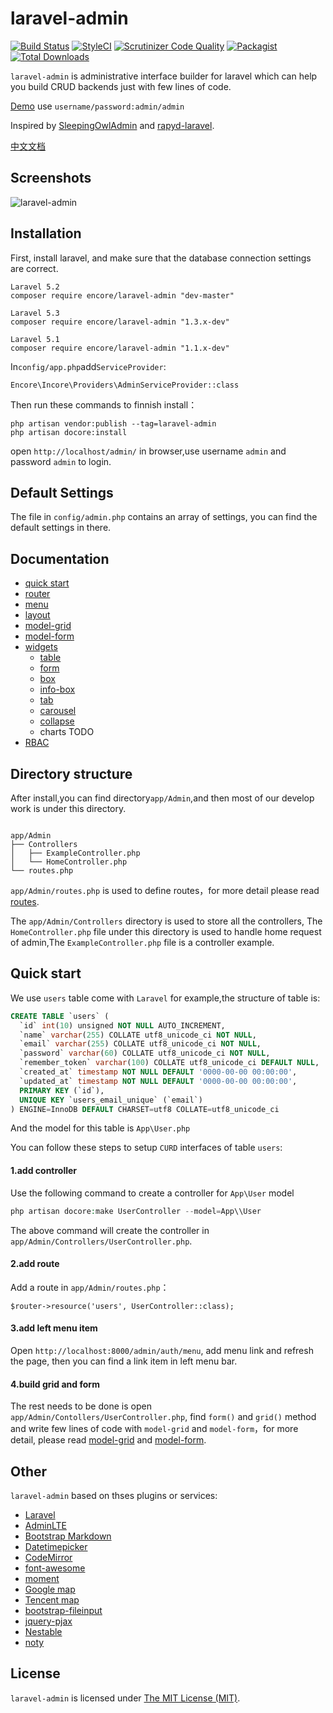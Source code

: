 laravel-admin
=====

[![Build Status](https://travis-ci.org/z-song/laravel-admin.svg?branch=master)](https://travis-ci.org/z-song/laravel-admin)
[![StyleCI](https://styleci.io/repos/48796179/shield)](https://styleci.io/repos/48796179)
[![Scrutinizer Code Quality](https://scrutinizer-ci.com/g/z-song/laravel-admin/badges/quality-score.png?b=master)](https://scrutinizer-ci.com/g/z-song/laravel-admin/?branch=master)
[![Packagist](https://img.shields.io/packagist/l/encore/laravel-admin.svg?maxAge=2592000)](https://packagist.org/packages/encore/laravel-admin)
[![Total Downloads](https://img.shields.io/packagist/dt/encore/laravel-admin.svg?style=flat-square)](https://packagist.org/packages/encore/laravel-admin)

`laravel-admin` is administrative interface builder for laravel which can help you build CRUD backends just with few lines of code.

[Demo](http://120.26.143.106/admin) use `username/password:admin/admin`

Inspired by [SleepingOwlAdmin](https://github.com/sleeping-owl/admin) and [rapyd-laravel](https://github.com/zofe/rapyd-laravel).

[中文文档](/docs/zh/README.md)

Screenshots
------------

![laravel-admin](https://cloud.githubusercontent.com/assets/1479100/19625297/3b3deb64-9947-11e6-807c-cffa999004be.jpg)

Installation
------------

First, install laravel, and make sure that the database connection settings are correct.

```
Laravel 5.2
composer require encore/laravel-admin "dev-master"

Laravel 5.3
composer require encore/laravel-admin "1.3.x-dev"

Laravel 5.1
composer require encore/laravel-admin "1.1.x-dev"
```

In`config/app.php`add`ServiceProvider`:

```
Encore\Incore\Providers\AdminServiceProvider::class
```

Then run these commands to finnish install：

```
php artisan vendor:publish --tag=laravel-admin
php artisan docore:install
```

open `http://localhost/admin/` in browser,use username `admin` and password `admin` to login.

Default Settings
------------
The file in `config/admin.php` contains an array of settings, you can find the default settings in there.

Documentation
------------

- [quick start](/docs/en/quick-start.md)
- [router](/docs/en/router.md)
- [menu](/docs/en/menu.md)
- [layout](/docs/en/layout.md)
- [model-grid](/docs/en/model-grid.md)
- [model-form](/docs/en/model-form.md)
- [widgets](/docs/en/widgets/table.md)
  - [table](/docs/en/widgets/table.md)
  - [form](/docs/en/widgets/form.md)
  - [box](/docs/en/widgets/box.md)
  - [info-box](/docs/en/widgets/info-box.md)
  - [tab](/docs/en/widgets/box.md)
  - [carousel](/docs/en/widgets/carousel.md)
  - [collapse](/docs/en/widgets/collapse.md)
  - charts TODO
- [RBAC](/docs/en/permission.md)

Directory structure
------------
After install,you can find directory`app/Admin`,and then most of our develop work is under this directory.

```

app/Admin
├── Controllers
│   ├── ExampleController.php
│   └── HomeController.php
└── routes.php
```

`app/Admin/routes.php` is used to define routes，for more detail please read [routes](/docs/zh/router.md).

The `app/Admin/Controllers` directory  is used to store all the controllers, The `HomeController.php` file under this directory is used to handle home request of admin,The `ExampleController.php` file is a controller example.

Quick start
------------

We use `users` table come with `Laravel` for example,the structure of table is:
```sql
CREATE TABLE `users` (
  `id` int(10) unsigned NOT NULL AUTO_INCREMENT,
  `name` varchar(255) COLLATE utf8_unicode_ci NOT NULL,
  `email` varchar(255) COLLATE utf8_unicode_ci NOT NULL,
  `password` varchar(60) COLLATE utf8_unicode_ci NOT NULL,
  `remember_token` varchar(100) COLLATE utf8_unicode_ci DEFAULT NULL,
  `created_at` timestamp NOT NULL DEFAULT '0000-00-00 00:00:00',
  `updated_at` timestamp NOT NULL DEFAULT '0000-00-00 00:00:00',
  PRIMARY KEY (`id`),
  UNIQUE KEY `users_email_unique` (`email`)
) ENGINE=InnoDB DEFAULT CHARSET=utf8 COLLATE=utf8_unicode_ci
```
And the model for this table is `App\User.php`

You can follow these steps to setup `CURD` interfaces of table `users`:

#### 1.add controller

Use the following command to create a controller for `App\User` model

```php
php artisan docore:make UserController --model=App\\User
```
The above command will create the controller in `app/Admin/Controllers/UserController.php`.

#### 2.add route

Add a route in `app/Admin/routes.php`：
```
$router->resource('users', UserController::class);
```

#### 3.add left menu item

Open `http://localhost:8000/admin/auth/menu`, add menu link and refresh the page, then you can find a link item in left menu bar.

#### 4.build grid and form

The rest needs to be done is open `app/Admin/Contollers/UserController.php`, find `form()` and `grid()` method and write few lines of code with `model-grid` and `model-form`，for more detail, please read [model-grid](/docs/en/model-grid.md) and [model-form](/docs/en/model-form.md).

Other
------------
`laravel-admin` based on thses plugins or services:

+ [Laravel](https://laravel.com/)
+ [AdminLTE](https://almsaeedstudio.com/)
+ [Bootstrap Markdown](http://toopay.github.io/bootstrap-markdown/)
+ [Datetimepicker](http://eonasdan.github.io/bootstrap-datetimepicker/)
+ [CodeMirror](https://codemirror.net/)
+ [font-awesome](http://fontawesome.io)
+ [moment](http://momentjs.com/)
+ [Google map](https://www.google.com/maps)
+ [Tencent map](http://lbs.qq.com/)
+ [bootstrap-fileinput](https://github.com/kartik-v/bootstrap-fileinput)
+ [jquery-pjax](https://github.com/defunkt/jquery-pjax)
+ [Nestable](http://dbushell.github.io/Nestable/)
+ [noty](http://ned.im/noty/)

License
------------
`laravel-admin` is licensed under [The MIT License (MIT)](LICENSE).

